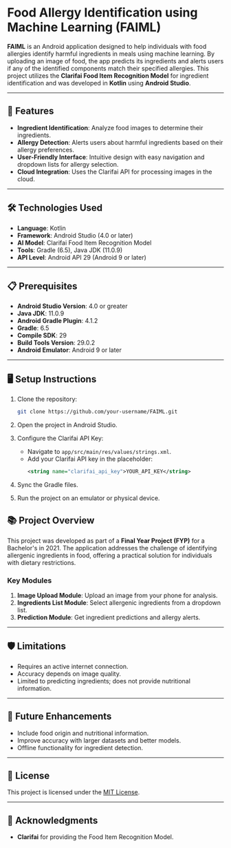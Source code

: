 # Food Allergy Identification using Machine Learning (FAIML)

**FAIML** is an Android application designed to help individuals with food allergies identify harmful ingredients in meals using machine learning. By uploading an image of food, the app predicts its ingredients and alerts users if any of the identified components match their specified allergies. This project utilizes the **Clarifai Food Item Recognition Model** for ingredient identification and was developed in **Kotlin** using **Android Studio**.

---

## 🚀 Features
- **Ingredient Identification**: Analyze food images to determine their ingredients.
- **Allergy Detection**: Alerts users about harmful ingredients based on their allergy preferences.
- **User-Friendly Interface**: Intuitive design with easy navigation and dropdown lists for allergy selection.
- **Cloud Integration**: Uses the Clarifai API for processing images in the cloud.

---

## 🛠️ Technologies Used
- **Language**: Kotlin
- **Framework**: Android Studio (4.0 or later)
- **AI Model**: Clarifai Food Item Recognition Model
- **Tools**: Gradle (6.5), Java JDK (11.0.9)
- **API Level**: Android API 29 (Android 9 or later)

---

## 📋 Prerequisites
- **Android Studio Version**: 4.0 or greater
- **Java JDK**: 11.0.9
- **Android Gradle Plugin**: 4.1.2
- **Gradle**: 6.5
- **Compile SDK**: 29
- **Build Tools Version**: 29.0.2
- **Android Emulator**: Android 9 or later

---

## 🖥️ Setup Instructions
1. Clone the repository:
   ```bash
   git clone https://github.com/your-username/FAIML.git

2. Open the project in Android Studio.
3. Configure the Clarifai API Key:
   - Navigate to `app/src/main/res/values/strings.xml`.
   - Add your Clarifai API key in the placeholder:
     ```xml
     <string name="clarifai_api_key">YOUR_API_KEY</string>
     ```


4. Sync the Gradle files.
5. Run the project on an emulator or physical device.

## 📚 Project Overview
This project was developed as part of a **Final Year Project (FYP)** for a Bachelor's in 2021. The application addresses the challenge of identifying allergenic ingredients in food, offering a practical solution for individuals with dietary restrictions.

### Key Modules
1. **Image Upload Module**: Upload an image from your phone for analysis.
2. **Ingredients List Module**: Select allergenic ingredients from a dropdown list.
3. **Prediction Module**: Get ingredient predictions and allergy alerts.

---

## 🛡️ Limitations
- Requires an active internet connection.
- Accuracy depends on image quality.
- Limited to predicting ingredients; does not provide nutritional information.

---

## 🎯 Future Enhancements
- Include food origin and nutritional information.
- Improve accuracy with larger datasets and better models.
- Offline functionality for ingredient detection.

---

## 📜 License
This project is licensed under the [MIT License](LICENSE).

---

## 📝 Acknowledgments
- **Clarifai** for providing the Food Item Recognition Model.

